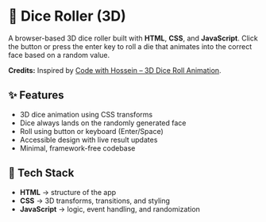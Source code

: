 # 🎲 Dice Roller (3D)

A browser-based 3D dice roller built with **HTML**, **CSS**, and **JavaScript**. Click the button or press the enter key to roll a die that animates into the correct face based on a random value. 

**Credits:** Inspired by [Code with Hossein – 3D Dice Roll Animation](https://www.youtube.com/watch?v=XTF5jXDr2H8).  


## ✨ Features
- 3D dice animation using CSS transforms  
- Dice always lands on the randomly generated face  
- Roll using button or keyboard (Enter/Space)  
- Accessible design with live result updates  
- Minimal, framework-free codebase  

## 🧰 Tech Stack
- **HTML** → structure of the app  
- **CSS** → 3D transforms, transitions, and styling  
- **JavaScript** → logic, event handling, and randomization  
